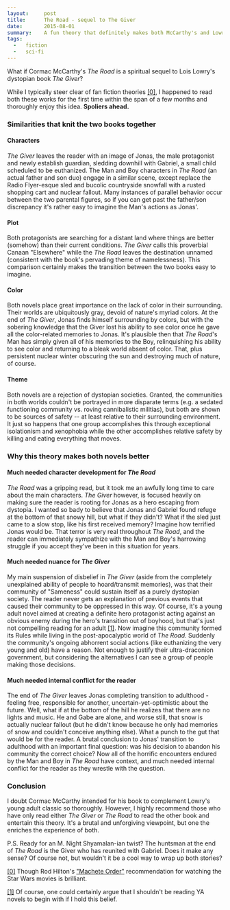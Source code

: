 ```yaml
---
layout:     post
title:      The Road - sequel to The Giver
date:       2015-08-01 
summary:    A fun theory that definitely makes both McCarthy's and Lowry's novels better
tags: 
  -   fiction 
  -   sci-fi 
---
```


What if Cormac McCarthy's _The Road_ is a spiritual sequel to Lois Lowry's dystopian book _The Giver_?

While I typically steer clear of fan fiction theories <a id="00" href="#01">[0]</a>, I happened to read both these works for the first time within the span of a few months and thoroughly enjoy this idea. __Spoliers ahead.__

### Similarities that knit the two books together

#### Characters
_The Giver_ leaves the reader with an image of Jonas, the male protagonist and newly establish guardian, sledding downhill with Gabriel, a small child scheduled to be euthanized. The Man and Boy characters in _The Road_ (an actual father and son duo) engage in a similar scene, except replace the Radio Flyer-esque sled and bucolic countryside snowfall with a rusted shopping cart and nuclear fallout. Many instances of parallel behavior occur between the two parental figures, so if you can get past the father/son discrepancy it's rather easy to imagine the Man's actions as Jonas'. 

#### Plot
Both protagonists are searching for a distant land where things are better (somehow) than their current conditions. _The Giver_  calls this proverbial Canaan "Elsewhere" while the _The Road_ leaves the destination unnamed (consistent with the book's pervading theme of namelessness). This comparison certainly makes the transition between the two books easy to imagine. 

#### Color
Both novels place great importance on the lack of color in their surrounding. Their worlds are ubiquitously gray, devoid of nature's myriad colors. At the end of _The Giver_, Jonas finds himself surrounding by colors, but with the sobering knowledge that the Giver lost his ability to see color once he gave all the color-related memories to Jonas. It's plausible then that _The Road_'s Man has simply given all of his memories to the Boy, relinquishing his ability to see color and returning to a bleak world absent of color. That, plus persistent nuclear winter obscuring the sun and destroying much of nature, of course. 

#### Theme
Both novels are a rejection of dystopian societies. Granted, the communities in both worlds couldn't be portrayed in more disparate terms (e.g. a sedated functioning community vs. roving cannibalistic militias), but both are shown to be sources of safety -- at least relative to their surrounding environment. It just so happens that one group accomplishes this through exceptional isolationism and xenophobia while the other accomplishes relative safety by killing and eating everything that moves. 

### Why this theory makes both novels better

#### Much needed character development for _The Road_
_The Road_ was a gripping read, but it took me an awfully long time to care about the main characters. _The Giver_ however, is focused heavily on making sure the reader is rooting for Jonas as a hero escaping from dystopia. I wanted so bady to believe that Jonas and Gabriel found refuge at the bottom of that snowy hill, but what if they didn't? What if the sled just came to a slow stop, like his first received memory? Imagine how terrified Jonas would be. That terror is very real throughout _The Road_, and the reader can immediately sympathize with the Man and Boy's harrowing struggle if you accept they've been in this situation for years. 

#### Much needed nuance for _The Giver_
My main suspension of disbelief in _The Giver_ (aside from the completely unexplained ability of people to hoard/transmit memories), was that their community of "Sameness" could sustain itself as a purely dystopian society. The reader never gets an explanation of previous events that caused their community to be oppressed in this way. Of course, it's a young adult novel aimed at creating a definite hero protagonist acting against an obvious enemy during the hero's transition out of boyhood, but that's just not  compelling reading for an adult <a id="10" href="#11">[1]</a>. Now imagine this community formed its Rules while living in the post-apocalyptic world of _The Road_. Suddenly the community's ongoing abhorrent social actions (like euthanizing the very young and old) have a reason. Not enough to justify their ultra-draconion government, but considering the alternatives I can see a group of people making those decisions.

#### Much needed internal conflict for the reader
The end of _The Giver_ leaves Jonas completing transition to adulthood - feeling free, responsible for another, uncertain-yet-optimistic about the future. Well, what if at the bottom of the hill he realizes that there are no lights and music. He and Gabe are alone, and worse still, that snow is actually nuclear fallout (but he didn't know because he only had memories of snow and couldn't conceive anything else). What a punch to the gut that would be for the reader. A brutal conclusion to Jonas' transition to adulthood with an important final question: was his decision to abandon his community the correct choice? Now all of the horrific encounters endured by the Man and Boy in _The Road_ have context, and much needed internal conflict for the reader as they wrestle with the question.

### Conclusion
I doubt Cormac McCarthy intended for his book to complement Lowry's young adult classic so thoroughly. However, I highly recommend those who have only read either _The Giver_ or _The Road_ to read the other book and entertain this theory. It's a brutal and unforgiving viewpoint, but one the enriches the experience of both. 

P.S. Ready for an M. Night Shyamalan-ian twist? The huntsman at the end of _The Road_ is the Giver who has reunited with Gabriel. Does it make any sense? Of course not, but wouldn't it be a cool way to wrap up both stories? 

<a id="01" href="#00">[0]</a> Though Rod Hilton's ["Machete Order"](http://www.nomachetejuggling.com/2011/11/11/the-star-wars-saga-suggested-viewing-order/) recommendation for watching the Star Wars movies is brilliant.

<a id="11" href="#10">[1]</a> Of course, one could certainly argue that I shouldn't be reading YA novels to begin with if I hold this belief. 